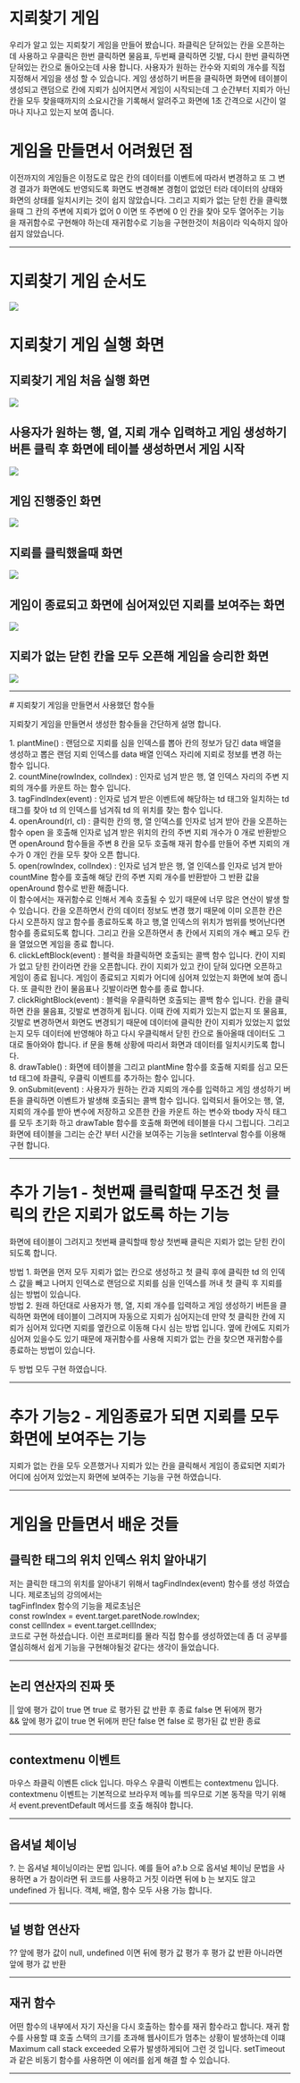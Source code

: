 # 지뢰찾기 게임

<p>우리가 알고 있는 지뢰찾기 게임을 만들어 봤습니다. 좌클릭은 닫혀있는 칸을 오픈하는데 사용하고 우클릭은 한번 클릭하면 물음표, 두번째 클릭하면 깃발, 다시 한번 클릭하면 닫혀있는 칸으로 돌아오는데 사용 합니다.
사용자가 원하는 칸수와 지뢰의 개수를 직접 지정해서 게임을 생성 할 수 있습니다. 게임 생성하기 버튼을 클릭하면 화면에 테이블이 생성되고 랜덤으로 칸에 지뢰가 심어지면서 게임이 시작되는데 그 순간부터 지뢰가 아닌칸을 모두 찾을때까지의 소요시간을 기록해서 알려주고 화면에 1초 간격으로 시간이 얼마나 지나고 있는지 보여 줍니다. </p>

# 게임을 만들면서 어려웠던 점

<p>이전까지의 게임들은 이정도로 많은 칸의 데이터를 이벤트에 따라서 변경하고 또 그 변경 결과가 화면에도 반영되도록 화면도 변경해본 경험이 없었던 터라 데이터의 상태와 화면의 상태를 일치시키는 것이 쉽지 않았습니다. 그리고 지뢰가 없는 닫힌 칸을 클릭했을때 그 칸의 주변에 지뢰가 없어 0 이면 또 주변에 0 인 칸을 찾아 모두 열어주는 기능을 재귀함수로 구현해야 하는데 재귀함수로 기능을 구현한것이 처음이라 익숙하지 않아 쉽지 않았습니다. </p>

<hr>

# 지뢰찾기 게임 순서도

<img src = "mine-sweeper-plan.png">

# 지뢰찾기 게임 실행 화면

## 지뢰찾기 게임 처음 실행 화면

<img src = "mine-sweeper-photo1.png">

## 사용자가 원하는 행, 열, 지뢰 개수 입력하고 게임 생성하기 버튼 클릭 후 화면에 테이블 생성하면서 게임 시작

<img src = "mine-sweeper-photo2.png">

## 게임 진행중인 화면

<img src = "mine-sweeper-photo3.png">

## 지뢰를 클릭했을때 화면

<img src = "mine-sweeper-photo4.png">

## 게임이 종료되고 화면에 심어져있던 지뢰를 보여주는 화면

<img src = "mine-sweeper-photo5.png">

## 지뢰가 없는 닫힌 칸을 모두 오픈해 게임을 승리한 화면

<img src = "mine-sweeper-photo6.png">

<hr>
# 지뢰찾기 게임을 만들면서 사용했던 함수들

<p>지뢰찾기 게임을 만들면서 생성한 함수들을 간단하게 설명 합니다. </p>
<p>
1. plantMine() :  랜덤으로 지뢰를 심을 인덱스를 뽑아 칸의 정보가 담긴 data 배열을 생성하고 뽑은 랜덤 지뢰 인덱스를 data 배열 인덱스 자리에 지뢰로 정보를 변경 하는 함수 입니다. <br>
2. countMine(rowIndex, colIndex) : 인자로 넘겨 받은 행, 열 인덱스 자리의 주변 지뢰의 개수를 카운트 하는 함수 입니다. <br>
3. tagFindIndex(event) : 인자로 넘겨 받은 이벤트에 해당하는 td 태그와 일치하는 td 태그를 찾아 td 의 인덱스를 넘겨줘 td 의 위치를 찾는 함수 입니다. <br>
4. openAround(rI, cI) : 클릭한 칸의 행, 열 인덱스를 인자로 넘겨 받아 칸을 오픈하는 함수 open 을 호출해 인자로 넘겨 받은 위치의 칸의 주변 지뢰 개수가 0 개로 반환받으면 openAround 함수들을 주변 8 칸을 모두 호출해 재귀 함수를 만들어 주변 지뢰의 개수가 0 개인 칸을 모두 찾아 오픈 합니다. <br>
5. open(rowIndex, colIndex) : 인자로 넘겨 받은 행, 열 인덱스를 인자로 넘겨 받아 countMine 함수를 호출해 해당 칸의 주변 지뢰 개수를 반환받아 그 반환 값을 openAround 함수로 반환 해줍니다. <br>
이 함수에서는 재귀함수로 인해서 계속 호출될 수 있기 때문에 너무 많은 연산이 발생 할 수 있습니다. 칸을 오픈하면서 칸의 데이터 정보도 변경 했기 때문에 이미 오픈한 칸은 다시 오픈하지 않고 함수를 종료하도록 하고 행,열 인덱스의 위치가 범위를 벗어난다면 함수를 종료되도록 합니다. 그리고 칸을 오픈하면서 총 칸에서 지뢰의 개수 빼고 모두 칸을 열었으면 게임을 종료 합니다. <br>
6. clickLeftBlock(event) : 블럭을 좌클릭하면 호출되는 콜백 함수 입니다. 칸이 지뢰가 없고 닫힌 칸이라면 칸을 오픈합니다. 칸이 지뢰가 있고 칸이 닫혀 있다면 오픈하고 게임이 종료 됩니다. 게임이 종료되고 지뢰가 어디에 심어져 있었는지 화면에 보여 줍니다. 또 클릭한 칸이 물음표나 깃발이라면 함수를 종료 합니다. <br>
7. clickRightBlock(event) : 블럭을 우클릭하면 호출되는 콜백 함수 입니다. 칸을 클릭하면 칸을 물음표, 깃발로 변경하게 됩니다. 이때 칸에 지뢰가 있는지 없는지 또 물음표, 깃발로 변경하면서 화면도 변경되기 때문에 데이터에 클릭한 칸이 지뢰가 있었는지 없었는지 모두 데이터에 반영해야 하고 다시 우클릭해서 닫힌 칸으로 돌아올때 데이터도 그대로 돌아와야 합니다. if 문을 통해 상황에 따리서 화면과 데이터를 일치시키도록 합니다. <br>
8. drawTable() : 화면에 테이블을 그리고 plantMine 함수를 호출해 지뢰를 심고 모든 td 태그에 좌클릭, 우클릭 이벤트를 추가하는 함수 입니다. <br>
9. onSubmit(event) : 사용자가 원하는 칸과 지뢰의 개수를 입력하고 게임 생성하기 버튼을 클릭하면 이벤트가 발생해 호출되는 콜백 함수 입니다. 입력되서 들어오는 행, 열, 지뢰의 개수를 받아 변수에 저장하고
오픈한 칸을 카운트 하는 변수와 tbody 자식 태그를 모두 초기화 하고 drawTable 함수를 호출해 화면에 테이블을 다시  그립니다. 그리고 화면에 테이블을 그리는 순간 부터 시간을 보여주는 기능을 setInterval 함수를 이용해 구현 합니다. <br>
</p>
<hr>

# 추가 기능1 - 첫번째 클릭할때 무조건 첫 클릭의 칸은 지뢰가 없도록 하는 기능

<p> 화면에 테이블이 그려지고 첫번째 클릭할때 항상 첫번째 클릭은 지뢰가 없는 닫힌 칸이 되도록 합니다. <br>

방법 1. 화면을 먼저 모두 지뢰가 없는 칸으로 생성하고 첫 클릭 후에 클릭한 td 의 인덱스 값을 빼고 나머지 인덱스로 랜덤으로 지뢰를 심을 인덱스를 꺼내 첫 클릭 후 지뢰를 심는 방법이 있습니다. <br>
방법 2. 원래 하던대로 사용자가 행, 열, 지뢰 개수를 입력하고 게임 생성하기 버튼을 클릭하면 화면에 테이블이 그려지며 자동으로 지뢰가 심어지는데 만약 첫 클릭한 칸에 지뢰가 심어져 있다면 지뢰를 옆칸으로 이동해 다시 심는 방법 입니다. 옆에 칸에도 지뢰가 심어져 있을수도 있기 때문에 재귀함수를 사용해 지뢰가 없는 칸을 찾으면 재귀함수를 종료하는 방법이 있습니다. <br>

두 방법 모두 구현 하였습니다.

</p>
<hr>

# 추가 기능2 - 게임종료가 되면 지뢰를 모두 화면에 보여주는 기능

<p>지뢰가 없는 칸을 모두 오픈했거나 지뢰가 있는 칸을 클릭해서 게임이 종료되면 지뢰가 어디에 심어져 있었는지 화면에 보여주는 기능을 구현 하였습니다.</p>
<hr>

# 게임을 만들면서 배운 것들

## 클릭한 태그의 위치 인덱스 위치 알아내기

<p> 저는 클릭한 태그의 위치를 알아내기 위해서 tagFindIndex(event) 함수를 생성 하였습니다. 제로초님의 강의에서는 <br>
tagFinfIndex 함수의 기능을 제로초님은 <br>
const rowIndex = event.target.paretNode.rowIndex; <br>
const cellIndex = event.target.cellIndex; <br>
코드로 구현 하셨습니다. 이런 프로퍼티를 몰라 직접 함수를 생성하였는데 좀 더 공부를 열심히해서 쉽게 기능을 구현해야될것 같다는 생각이 들었습니다.</p>
<hr>

## 논리 연산자의 진짜 뜻

<p>|| 앞에 평가 값이 true 면 true 로 평가된 값 반환 후 종료 false 면 뒤에꺼 평가 <br>
&& 앞에 평가 값이 true 면 뒤에꺼 판단 false 면 false 로 평가된 값 반환 종료</p>

<hr>

## contextmenu 이벤트

<p>마우스 좌클릭 이벤튼 click 입니다. 마우스 우클릭 이벤트는 contextmenu 입니다. contextmenu 이벤트는 기본적으로 브라우저 메뉴를 띄우므로 기본 동작을 막기 위해서 event.preventDefault 메서드를 호출 해줘야 합니다. </p>

<hr>

## 옵셔널 체이닝

<p> ?. 는 옵셔널 체이닝이라는 문법 입니다. 예를 들어 a?.b 으로 옵셔널 체이닝 문법을 사용하면 a 가 참이라면 뒤 코드를 사용하고 거짓 이라면 뒤에 b 는 보지도 않고 undefined 가 됩니다.
객체, 배열, 함수 모두 사용 가능 합니다. </p>
<hr>

## 널 병합 연산자

<p> ?? 앞에 평가 값이 null, undefined 이면 뒤에 평가 값 평가 후 평가 값 반환 아니라면 앞에 평가 값 반환 </p>

<hr>

## 재귀 함수

<p> 어떤 함수의 내부에서 자기 자신을 다시 호출하는 함수를 재귀 함수라고 합니다. 재귀 함수를 사용할 떄 호출 스택의 크기를 초과해 웹사이트가 멈추는 상황이 발생하는데 이떄 Maximum call stack exceeded 오류가 발생하게되어 그런 것 입니다. setTimeout 과 같은 비동기 함수를 사용하면 이 에러를 쉽게 해결 할 수 있습니다. </p> 
<hr>
